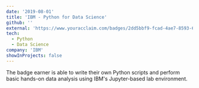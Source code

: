 ```yaml
---
date: '2019-08-01'
title: 'IBM - Python for Data Science'
github: ''
external: 'https://www.youracclaim.com/badges/2dd5bbf9-fcad-4ae7-8593-696412bd23ec/linked_in_profile'
tech:
  - Python
  - Data Science
company: 'IBM'
showInProjects: false
---
```


The badge earner is able to write their own Python scripts and perform basic hands-on data analysis using IBM's Jupyter-based lab environment.
